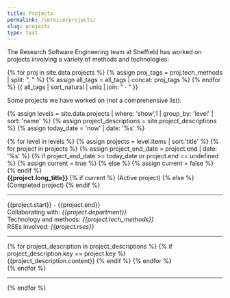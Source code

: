 ```yaml
---
title: Projects
permalink: /service/projects/
slug: projects
type: text
---
```


<style>
    .active {
        padding: 10px;
        border: 1px solid gray;
        margin: 10px;
        }   
    .completed {
        color: #656565;
        background-color: WhiteSmoke;
        padding: 10px;
        border: 1px solid gray;
        margin: 10px;
    }    
</style>

The Research Software Engineering team at Sheffield has worked on projects involving a variety of methods and technologies:

{% for proj in site.data.projects %}
{% assign proj_tags = proj.tech_methods | split: ", " %}
{% assign all_tags = all_tags | concat: proj_tags %}
{% endfor %}
{{ all_tags | sort_natural | uniq | join: " &middot; " }}

Some projects we have worked on (not a comprehensive list):

{% assign levels = site.data.projects | where: 'show',1 | group_by: 'level' | sort: 'name' %}
{% assign project_descriptions = site.project_descriptions %}
{% assign today_date = 'now' | date: '%s' %}

<div class="current-project-list">
    {% for level in levels %}
        {% assign projects = level.items | sort:'title' %}
        {% for project in projects %}
        {% assign project_end_date = project.end | date: '%s' %}
        {% if project_end_date >= today_date or project.end == undefined %}
            {% assign current = true %}
        {% else %}
            {% assign current = false %}
        {% endif %}
        <div class="{% if current %}active{% else %}completed{% endif %}">
            <b>{{project.long_title}} </b>
            {% if current %}
                (Active project)
            {% else %}
                (Completed project)
            {% endif %}
            <hr/>
            {{project.start}} - {{project.end}}
            <br/>
            Collaborating with: <em>{{project.department}}</em>
            <br/>
            Technology and methods: <em>{{project.tech_methods}}</em>
            <br/>
            RSEs involved: <em>{{project.rses}}</em>
            <hr/>
            {% for project_description in project_descriptions %}
                {% if project_description.key == project.key %}                    
                    <br/>
                    {{project_description.content}}
                {% endif %}
            {% endfor %}            
        </div>
        {% endfor %}
        <hr/>
    {% endfor %}
</div>

